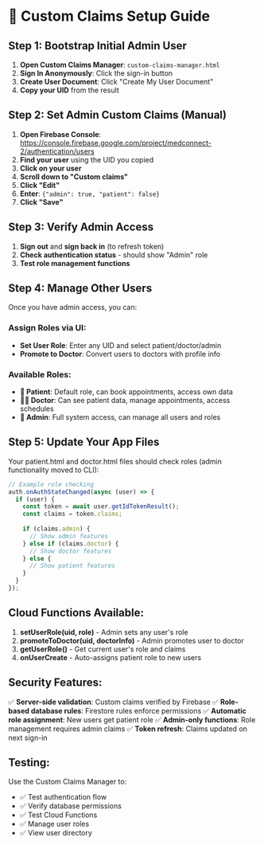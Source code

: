 # 🔐 Custom Claims Setup Guide

## Step 1: Bootstrap Initial Admin User

1. **Open Custom Claims Manager**: `custom-claims-manager.html`
2. **Sign In Anonymously**: Click the sign-in button
3. **Create User Document**: Click "Create My User Document"
4. **Copy your UID** from the result

## Step 2: Set Admin Custom Claims (Manual)

1. **Open Firebase Console**: https://console.firebase.google.com/project/medconnect-2/authentication/users
2. **Find your user** using the UID you copied
3. **Click on your user**
4. **Scroll down to "Custom claims"**
5. **Click "Edit"**
6. **Enter**: `{"admin": true, "patient": false}`
7. **Click "Save"**

## Step 3: Verify Admin Access

1. **Sign out** and **sign back in** (to refresh token)
2. **Check authentication status** - should show "Admin" role
3. **Test role management functions**

## Step 4: Manage Other Users

Once you have admin access, you can:

### Assign Roles via UI:
- **Set User Role**: Enter any UID and select patient/doctor/admin
- **Promote to Doctor**: Convert users to doctors with profile info

### Available Roles:
- **👤 Patient**: Default role, can book appointments, access own data
- **👨‍⚕️ Doctor**: Can see patient data, manage appointments, access schedules
- **👑 Admin**: Full system access, can manage all users and roles

## Step 5: Update Your App Files

Your patient.html and doctor.html files should check roles (admin functionality moved to CLI):

```javascript
// Example role checking
auth.onAuthStateChanged(async (user) => {
  if (user) {
    const token = await user.getIdTokenResult();
    const claims = token.claims;
    
    if (claims.admin) {
      // Show admin features
    } else if (claims.doctor) {
      // Show doctor features  
    } else {
      // Show patient features
    }
  }
});
```

## Cloud Functions Available:

1. **setUserRole(uid, role)** - Admin sets any user's role
2. **promoteToDoctor(uid, doctorInfo)** - Admin promotes user to doctor
3. **getUserRole()** - Get current user's role and claims
4. **onUserCreate** - Auto-assigns patient role to new users

## Security Features:

✅ **Server-side validation**: Custom claims verified by Firebase
✅ **Role-based database rules**: Firestore rules enforce permissions
✅ **Automatic role assignment**: New users get patient role
✅ **Admin-only functions**: Role management requires admin claims
✅ **Token refresh**: Claims updated on next sign-in

## Testing:

Use the Custom Claims Manager to:
- ✅ Test authentication flow
- ✅ Verify database permissions  
- ✅ Test Cloud Functions
- ✅ Manage user roles
- ✅ View user directory
